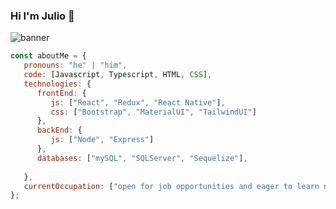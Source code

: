### Hi I'm Julio 👋

![banner](https://user-images.githubusercontent.com/92033293/160144431-b8956841-82f9-419f-9b08-61824da01dc9.png)


```javascript
const aboutMe = {
   pronouns: "he" | "him",
   code: [Javascript, Typescript, HTML, CSS],
   technologies: {
      frontEnd: {
         js: ["React", "Redux", "React Native"],
         css: ["Bootstrap", "MaterialUI", "TailwindUI"]
      },
      backEnd: {
         js: ["Node", "Express"]
      },
      databases: ["mySQL", "SQLServer", "Sequelize"],
      
   },
   currentOccupation: ["open for job opportunities and eager to learn new technologies"],
};
```
